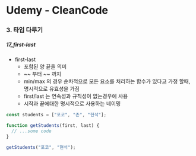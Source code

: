 # Udemy - CleanCode

### 3. 타입 다루기

##### 17_first-last



* first-last
  * 포함된 양 끝을 의미
  * ~~ 부터 ~~ 까지
  * min/max 의 경우 순차적으로 모든 요소를 처리하는 함수가 있다고 가정 할때, 명시적으로 유효성을 가짐
  * first/last 는 연속성과 규칙성이 없는경우에 사용
  * 시작과 끝에대한 명시적으로 사용하는 네이밍
  





```javascript
const students = ["포코", "존", "현석"];

function getStudents(first, last) {
  // ...some code
}

getStudents("포코", "현석");

```

